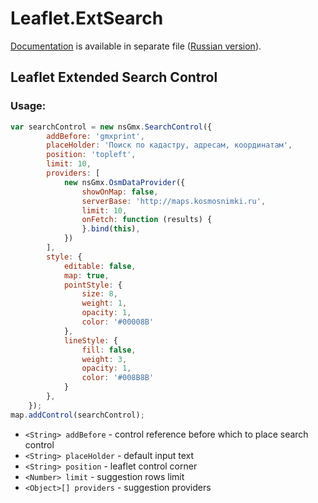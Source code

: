 # Leaflet.ExtSearch

[Documentation](documentation.md) is available in separate file ([Russian version](documentation-rus.md)).

## Leaflet Extended Search Control
### Usage:
```javascript
var searchControl = new nsGmx.SearchControl({
        addBefore: 'gmxprint',
        placeHolder: 'Поиск по кадастру, адресам, координатам',        
        position: 'topleft',
        limit: 10,
        providers: [            
            new nsGmx.OsmDataProvider({
                showOnMap: false,
                serverBase: 'http://maps.kosmosnimki.ru',
                limit: 10,
                onFetch: function (results) {                    
                }.bind(this),
            }) 
        ],
        style: {
            editable: false,
            map: true,
            pointStyle: {
                size: 8,
                weight: 1,
                opacity: 1,
                color: '#00008B'
            },
            lineStyle: {
                fill: false,
                weight: 3,
                opacity: 1,
                color: '#008B8B'
            }
        },
    });
map.addControl(searchControl);
```
- `<String> addBefore` - control reference before which to place search control
- `<String> placeHolder` - default input text
- `<String> position` - leaflet control corner
- `<Number> limit` - suggestion rows limit
- `<Object>[] providers` - suggestion providers